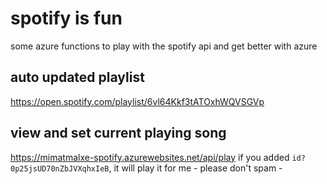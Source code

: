 # spotify is fun
 some azure functions to play with the spotify api and get better with azure

## auto updated playlist
  https://open.spotify.com/playlist/6vl64Kkf3tATOxhWQVSGVp

## view and set current playing song
  https://mimatmalxe-spotify.azurewebsites.net/api/play
  if you added `id?0p25jsUD70nZbJVXqhxIeB`, it will play it for me - please don't spam - 
